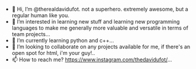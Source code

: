 - 👋 Hi, I’m @therealdavidufot. not a superhero. extremely awesome, but a regular human like you.
- 👀 I’m interested in learning new stuff and learning new programming languages to make me generally more valuable and versatile in terms of team projects...
- 🌱 I’m currently learning python and c++...
- 💞️ I’m looking to collaborate on any projects available for me, if there's an open spot for html, i'm your guy!..
- 📫 How to reach me? https://www.instagram.com/thedavidufot/...

<!---
therealdavidufot/therealdavidufot is a ✨ special ✨ repository because its `README.md` (this file) appears on your GitHub profile.
You can click the Preview link to take a look at your changes.
--->
